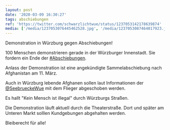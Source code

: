 ```yaml
---
layout: post
date: '2020-03-09 16:30:27'
tags: abschiebungen
ref: 'https://twitter.com/schwarzlichtwue/status/1237053142178639874'
media: ['/media/1237053076445462528.jpg', '/media/1237053087464017923.jpg', '/media/1237053106854207489.jpg', '/media/1237053128450674692.jpg', '/media/1237053153092173824.jpg', '/media/1237053169450000384.jpg', '/media/1237053191184945152.jpg']
---
```

Demonstration in Würzburg gegen Abschiebungen!



100 Menschen demonstrieren gerade in der Würzburger Innenstadt. Sie fordern ein Ende der [#Abschiebungen](/t/abschiebungen). 



Anlass der Demonstration ist eine angekündigte Sammelabschiebung nach Afghanistan am 11. März. 

Auch in Würzburg lebende Afghanen sollen laut Informationen der [@SeebrueckeWue](https://twitter.com/SeebrueckeWue) mit dem Flieger abgeschoben werden.



Es hallt "Kein Mensch ist illegal" durch Würzburgs Straßen. 

Die Demonstration läuft aktuell durch die Theaterstraße. Dort und später am Unteren Markt solllen Kundgebungen abgehalten werden.



Bleiberecht für alle!